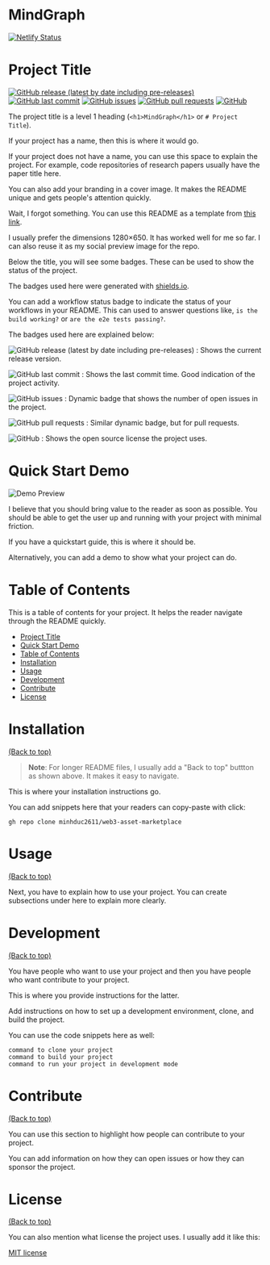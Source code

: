 # MindGraph

[![Netlify Status](https://api.netlify.com/api/v1/badges/3d070cfe-8fb3-46fd-a385-b7ead06a6577/deploy-status)](https://app.netlify.com/projects/minh-kim-production/deploys)


# Project Title

[![GitHub release (latest by date including pre-releases)](https://img.shields.io/github/v/release/minhduc2611/web3-asset-marketplace?include_prereleases)](https://img.shields.io/github/v/release/minhduc2611/web3-asset-marketplace?include_prereleases)
[![GitHub last commit](https://img.shields.io/github/last-commit/minhduc2611/web3-asset-marketplace)](https://img.shields.io/github/last-commit/minhduc2611/web3-asset-marketplace)
[![GitHub issues](https://img.shields.io/github/issues-raw/minhduc2611/web3-asset-marketplace)](https://img.shields.io/github/issues-raw/minhduc2611/web3-asset-marketplace)
[![GitHub pull requests](https://img.shields.io/github/issues-pr/minhduc2611/web3-asset-marketplace)](https://img.shields.io/github/issues-pr/minhduc2611/web3-asset-marketplace)
[![GitHub](https://img.shields.io/github/license/minhduc2611/web3-asset-marketplace)](https://img.shields.io/github/license/minhduc2611/web3-asset-marketplace)

The project title is a level 1 heading (`<h1>MindGraph</h1>` or `# Project Title`).

If your project has a name, then this is where it would go.

If your project does not have a name, you can use this space to explain the project. For example, code repositories of research papers usually have the paper title here.

You can also add your branding in a cover image. It makes the README unique and gets people's attention quickly.

Wait, I forgot something. You can use this README as a template from [this link](README-template.md).

I usually prefer the dimensions 1280×650. It has worked well for me so far. I can also reuse it as my social preview image for the repo.

Below the title, you will see some badges. These can be used to show the status of the project.

The badges used here were generated with [shields.io](https://shields.io/).

You can add a workflow status badge to indicate the status of your workflows in your README. This can used to answer questions like, `is the build working?` or `are the e2e tests passing?`.

The badges used here are explained below:

<!-- Add badges with link to Shields IO -->

![GitHub release (latest by date including pre-releases)](https://img.shields.io/github/v/release/minhduc2611/web3-asset-marketplace?include_prereleases)
: Shows the current release version.

![GitHub last commit](https://img.shields.io/github/last-commit/minhduc2611/web3-asset-marketplace)
: Shows the last commit time. Good indication of the project activity.

![GitHub issues](https://img.shields.io/github/issues-raw/minhduc2611/web3-asset-marketplace)
: Dynamic badge that shows the number of open issues in the project.

![GitHub pull requests](https://img.shields.io/github/issues-pr/minhduc2611/web3-asset-marketplace)
: Similar dynamic badge, but for pull requests.

![GitHub](https://img.shields.io/github/license/minhduc2611/web3-asset-marketplace)
: Shows the open source license the project uses.

# Quick Start Demo

![Demo Preview](https://picsum.photos/1920/1080)

I believe that you should bring value to the reader as soon as possible. You should be able to get the user up and running with your project with minimal friction.

If you have a quickstart guide, this is where it should be.

Alternatively, you can add a demo to show what your project can do.

# Table of Contents

This is a table of contents for your project. It helps the reader navigate through the README quickly.
- [Project Title](#project-title)
- [Quick Start Demo](#quick-start-demo)
- [Table of Contents](#table-of-contents)
- [Installation](#installation)
- [Usage](#usage)
- [Development](#development)
- [Contribute](#contribute)
- [License](#license)


# Installation
[(Back to top)](#table-of-contents)

> **Note**: For longer README files, I usually add a "Back to top" buttton as shown above. It makes it easy to navigate.

This is where your installation instructions go.

You can add snippets here that your readers can copy-paste with click:

```shell
gh repo clone minhduc2611/web3-asset-marketplace
```


# Usage
[(Back to top)](#table-of-contents)

Next, you have to explain how to use your project. You can create subsections under here to explain more clearly.


# Development
[(Back to top)](#table-of-contents)

You have people who want to use your project and then you have people who want contribute to your project.

This is where you provide instructions for the latter.

Add instructions on how to set up a development environment, clone, and build the project.

You can use the code snippets here as well:

```shell
command to clone your project
command to build your project
command to run your project in development mode
```


# Contribute
[(Back to top)](#table-of-contents)

You can use this section to highlight how people can contribute to your project.

You can add information on how they can open issues or how they can sponsor the project.


# License
[(Back to top)](#table-of-contents)

You can also mention what license the project uses. I usually add it like this:

[MIT license](./LICENSE)


